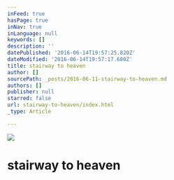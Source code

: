 ```yaml
---
inFeed: true
hasPage: true
inNav: true
inLanguage: null
keywords: []
description: ''
datePublished: '2016-06-14T19:57:25.820Z'
dateModified: '2016-06-14T19:57:17.680Z'
title: stairway to heaven
author: []
sourcePath: _posts/2016-06-11-stairway-to-heaven.md
authors: []
publisher: null
starred: false
url: stairway-to-heaven/index.html
_type: Article

---
```

![](https://the-grid-user-content.s3-us-west-2.amazonaws.com/50232838-dbdd-4573-872c-ab00bcf784cb.jpg)

# stairway to heaven